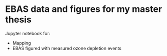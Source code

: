 # EBAS data and figures for my master thesis

Jupyter notebook for: 
- Mapping
- EBAS figured with measured ozone depletion events
